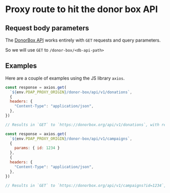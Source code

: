 # Proxy route to hit the donor box API

## Request body parameters

The [DonorBox API](https://github.com/donorbox/donorbox-api) works entirely with `GET` requests and query parameters.

So we will use `GET` to `/donor-box/<db-api-path>`


## Examples
Here are a couple of examples using the JS library `axios`.

```js
const response = axios.get(
  `${env.PDAP_PROXY_ORIGIN}/donor-box/api/v1/donations`, 
  {
  headers: {
    "Content-Type": "application/json",
  },
})

// Results in `GET` to `https://donorbox.org/api/v1/donations`, with response passed through to the client.
```

```js
const response = axios.get(
  `${env.PDAP_PROXY_ORIGIN}/donor-box/api/v1/campaigns`, 
  { 
    params: { id: 1234 } 
  }, 
  {
  headers: {
    "Content-Type": "application/json",
  },
})

// Results in `GET` to `https://donorbox.org/api/v1/campaigns?id=1234`, with response passed through to the client.
```